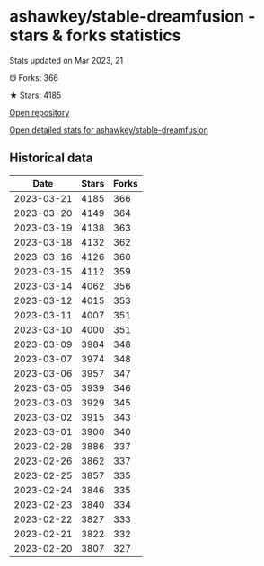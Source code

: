 # ashawkey/stable-dreamfusion - stars & forks statistics

Stats updated on Mar 2023, 21

☋ Forks: 366

★ Stars: 4185

[Open repository](https://github.com/ashawkey/stable-dreamfusion)

[Open detailed stats for ashawkey/stable-dreamfusion](https://reviewgithub.com/rep/ashawkey/stable-dreamfusion)

## Historical data
| Date | Stars | Forks |
|------|-------|-------|
| 2023-03-21 | 4185 | 366 | 
| 2023-03-20 | 4149 | 364 | 
| 2023-03-19 | 4138 | 363 | 
| 2023-03-18 | 4132 | 362 | 
| 2023-03-16 | 4126 | 360 | 
| 2023-03-15 | 4112 | 359 | 
| 2023-03-14 | 4062 | 356 | 
| 2023-03-12 | 4015 | 353 | 
| 2023-03-11 | 4007 | 351 | 
| 2023-03-10 | 4000 | 351 | 
| 2023-03-09 | 3984 | 348 | 
| 2023-03-07 | 3974 | 348 | 
| 2023-03-06 | 3957 | 347 | 
| 2023-03-05 | 3939 | 346 | 
| 2023-03-03 | 3929 | 345 | 
| 2023-03-02 | 3915 | 343 | 
| 2023-03-01 | 3900 | 340 | 
| 2023-02-28 | 3886 | 337 | 
| 2023-02-26 | 3862 | 337 | 
| 2023-02-25 | 3857 | 335 | 
| 2023-02-24 | 3846 | 335 | 
| 2023-02-23 | 3840 | 334 | 
| 2023-02-22 | 3827 | 333 | 
| 2023-02-21 | 3822 | 332 | 
| 2023-02-20 | 3807 | 327 | 

